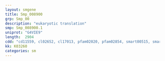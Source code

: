 ```yaml
---
layout: smgene
title: Smp_008900
grp: Smp_00
description: "eukaryotic translation"
smp: Smp_008900.1
uniprot: "G4VIE9"
length:  2904
cdd: "cd11559, cl02652, cl17013, pfam02020, pfam02854, smart00515, smart00543"
kk: K03260
categories: sm
---
```

